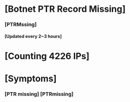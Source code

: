 # [Botnet PTR Record Missing]
### [PTRMssing]
#### [Updated every 2~3 hours]

# [Counting 4226 IPs]

# [Symptoms] 
###   [PTR missing] [PTRmissing]
